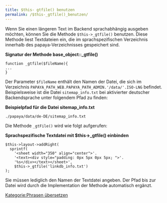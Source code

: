 ```yaml
---
title: $this- gtfile() benutzen
permalink: /$this-_gtfile()_benutzen/
---
```


Wenn Sie einen längeren Text im Backend sprachabhängig ausgeben möchten, können Sie die Methode `$this->_gtfile()` benutzen. Diese Methode liest Textdateien ein, die im sprachspezifischen Verzeichnis innerhalb des papaya-Verzeichnisses gespeichert sind.

**Signatur der Methode base_object::_gtfile()**

~~~~ {.php}
function _gtfile($fileName){
...
}
~~~~

Der Parameter `$fileName` enthält den Namen der Datei, die sich im Verzeichnis `PAPAYA_PATH_WEB.PAPAYA_PATH_ADMIN.'/data/'.ISO-LNG` befindet. Beispielsweise ist die Datei `sitemap_info.txt` bei aktivierter deutscher Backendsprache unter folgendem Pfad zu finden:

**Beispielpfad für die Datei sitemap_info.txt**

~~~~ {.php}
./papaya/data/de-DE/sitemap_info.txt
~~~~

Die Methode `_gtFile()` wird wie folgt aufgerufen:

**Sprachspezifische Textdatei mit \$this-\>_gtfile() einbinden**

~~~~ {.php}
$this->layout->addRight(
  sprintf(
    '<sheet width="350" align="center">'.
    '<text><div style="padding: 0px 5px 0px 5px; ">'.
    '%s</div></text></sheet>',
    $this->_gtfile('linkdb_info.txt')
);
~~~~

Sie müssen lediglich den Namen der Textdatei angeben. Der Pfad bis zur Datei wird durch die Implementation der Methode automatisch ergänzt.

[Kategorie:Phrasen übersetzen](export_de/Kategorie:Phrasen_übersetzen )